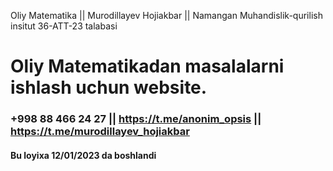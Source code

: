 Oliy Matematika || Murodillayev Hojiakbar || Namangan Muhandislik-qurilish insitut 36-ATT-23 talabasi

# Oliy Matematikadan masalalarni ishlash uchun website.

### +998 88 466 24 27 || https://t.me/anonim_opsis || https://t.me/murodillayev_hojiakbar

#### Bu loyixa 12/01/2023 da boshlandi
